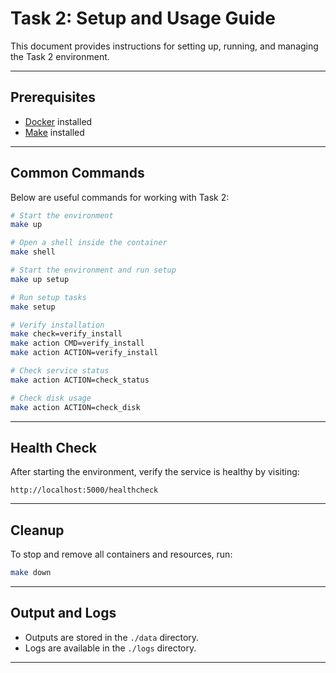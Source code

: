 # Task 2: Setup and Usage Guide

This document provides instructions for setting up, running, and managing the Task 2 environment.

---

## Prerequisites

- [Docker](https://www.docker.com/get-started) installed
- [Make](https://www.gnu.org/software/make/) installed

---

## Common Commands

Below are useful commands for working with Task 2:

```sh
# Start the environment
make up

# Open a shell inside the container
make shell

# Start the environment and run setup
make up setup

# Run setup tasks
make setup

# Verify installation
make check=verify_install
make action CMD=verify_install
make action ACTION=verify_install

# Check service status
make action ACTION=check_status

# Check disk usage
make action ACTION=check_disk
```

---

## Health Check

After starting the environment, verify the service is healthy by visiting:

```
http://localhost:5000/healthcheck
```

---

## Cleanup

To stop and remove all containers and resources, run:

```sh
make down
```

---

## Output and Logs

- Outputs are stored in the `./data` directory.
- Logs are available in the `./logs` directory.

---